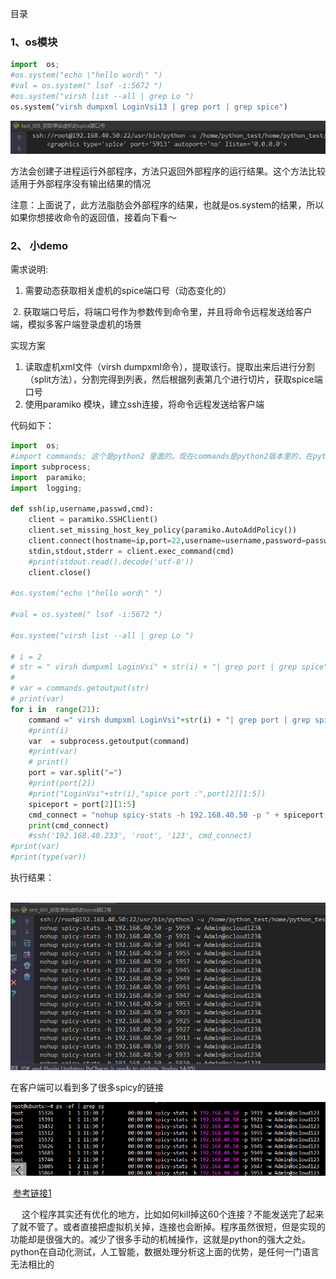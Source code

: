 目录

###       1、os模块

```python
import  os;
#os.system("echo \"hello word\" ")
#val = os.system(" lsof -i:5672 ")
#os.system("virsh list --all | grep Lo ")
os.system("virsh dumpxml LoginVsi13 | grep port | grep spice")

```

 ![1566821298511](1566821298511.png)

方法会创建子进程运行外部程序，方法只返回外部程序的运行结果。这个方法比较适用于外部程序没有输出结果的情况

 注意：上面说了，此方法脂肪会外部程序的结果，也就是os.system的结果，所以如果你想接收命令的返回值，接着向下看～

### 2、  小demo

需求说明:

1. 需要动态获取相关虚机的spice端口号（动态变化的）

​    2.  获取端口号后，将端口号作为参数传到命令里，并且将命令远程发送给客户端，模拟多客户端登录虚机的场景

   实现方案

1. 读取虚机xml文件（virsh dumpxml命令），提取该行。提取出来后进行分割（split方法），分割完得到列表，然后根据列表第几个进行切片，获取spice端口号
2.   使用paramiko 模块，建立ssh连接，将命令远程发送给客户端

   代码如下：

```python
import  os;
#import commands; 这个是python2 里面的。现在commands是python2版本里的，在python3.0以上已经没有commands模块了，使用subprocess代替commands
import subprocess;
import  paramiko;
import  logging;

def ssh(ip,username,passwd,cmd):
    client = paramiko.SSHClient()
    client.set_missing_host_key_policy(paramiko.AutoAddPolicy())
    client.connect(hostname=ip,port=22,username=username,password=passwd)
    stdin,stdout,stderr = client.exec_command(cmd)
    #print(stdout.read().decode('utf-8'))
    client.close()

#os.system("echo \"hello word\" ")

#val = os.system(" lsof -i:5672 ")

#os.system("virsh list --all | grep Lo ")

# i = 2
# str = " virsh dumpxml LoginVsi" + str(i) + "| grep port | grep spice"
#
# var = commands.getoutput(str)
# print(var)
for i in  range(21):
    command =" virsh dumpxml LoginVsi"+str(i) + "| grep port | grep spice"
    #print(i)
    var  = subprocess.getoutput(command)
    #print(var)
    # print()
    port = var.split("=")
    #print(port[2])
    #print("LoginVsi"+str(i),"spice port :",port[2][1:5])
    spiceport = port[2][1:5]
    cmd_connect = "nohup spicy-stats -h 192.168.40.50 -p " + spiceport + ' -w Admin@ocloud123&'
    print(cmd_connect)
    #ssh('192.168.40.233', 'root', '123', cmd_connect)
#print(var)
#print(type(var))
```

执行结果：

​      ![1566916390056](1566916390056.png)

  在客户端可以看到多了很多spicy的链接

![1566916973620](1566916973620.png)

​     [参考链接1](https://www.cnblogs.com/hujq1029/p/7096247.html)

　 这个程序其实还有优化的地方，比如如何kill掉这60个连接？不能发送完了起来了就不管了。或者直接把虚拟机关掉，连接也会断掉。程序虽然很短，但是实现的功能却是很强大的。减少了很多手动的机械操作，这就是python的强大之处。python在自动化测试，人工智能，数据处理分析这上面的优势，是任何一门语言无法相比的

​        





